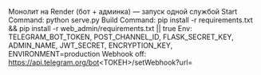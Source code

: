 Монолит на Render (бот + админка) — запуск одной службой
Start Command: python serve.py
Build Command: pip install -r requirements.txt && pip install -r web_admin/requirements.txt || true
Env: TELEGRAM_BOT_TOKEN, POST_CHANNEL_ID, FLASK_SECRET_KEY, ADMIN_NAME, JWT_SECRET, ENCRYPTION_KEY, ENVIRONMENT=production
Webhook off: https://api.telegram.org/bot<ТОКЕН>/setWebhook?url=
